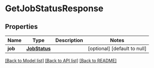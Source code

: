 # GetJobStatusResponse

## Properties
Name | Type | Description | Notes
------------ | ------------- | ------------- | -------------
**job** | [**JobStatus**](JobStatus.md) |  | [optional] [default to null]

[[Back to Model list]](../README.md#documentation-for-models) [[Back to API list]](../README.md#documentation-for-api-endpoints) [[Back to README]](../README.md)


